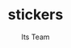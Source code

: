 ---
layout: work
title:  "stickers"
author: "Its Team"
category: "works"
tags: Playingcard
thumbnail: "/assets/image/works/stickers.png"
---